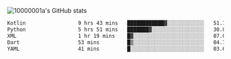 ![10000001a's GitHub stats](https://github-readme-stats.vercel.app/api?username=10000001a&show_icons=true&theme=onedark&count_private=true)

<!-- [![Top Langs](https://github-readme-stats.vercel.app/api/top-langs/?username=10000001a&layout=compact&theme=onedark&langs_count=5)](https://github.com/anuraghazra/github-readme-stats) -->
<!--
**10000001a/10000001a** is a ✨ _special_ ✨ repository because its `README.md` (this file) appears on your GitHub profile.

Here are some ideas to get you started:

- 🔭 I’m currently working on ...
- 🌱 I’m currently learning ...
- 👯 I’m looking to collaborate on ...
- 🤔 I’m looking for help with ...
- 💬 Ask me about ...
- 📫 How to reach me: ...
- 😄 Pronouns: ...
- ⚡ Fun fact: ...
-->

<!--START_SECTION:waka-->

```txt
Kotlin                 9 hrs 43 mins   ████████████▓░░░░░░░░░░░░   51.18 %
Python                 5 hrs 51 mins   ███████▓░░░░░░░░░░░░░░░░░   30.81 %
XML                    1 hr 19 mins    █▓░░░░░░░░░░░░░░░░░░░░░░░   07.02 %
Dart                   53 mins         █▒░░░░░░░░░░░░░░░░░░░░░░░   04.71 %
YAML                   41 mins         █░░░░░░░░░░░░░░░░░░░░░░░░   03.64 %
```

<!--END_SECTION:waka-->

